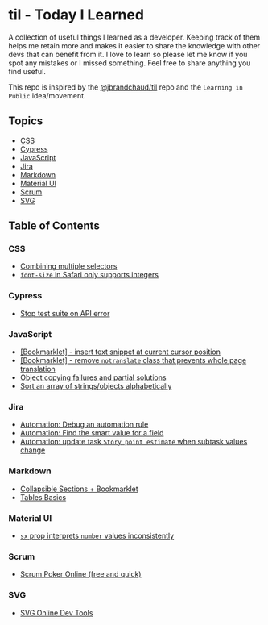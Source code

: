 # til - Today I Learned

A collection of useful things I learned as a developer. Keeping track of them helps me retain more and makes it easier to share the knowledge with other devs that can benefit from it. I love to learn so please let me know if you spot any mistakes or I missed something. Feel free to share anything you find useful.

This repo is inspired by the [@jbrandchaud/til](https://github.com/jbranchaud/til) repo and the `Learning in Public` idea/movement.

## Topics

- [CSS](#css)
- [Cypress](#cypress)
- [JavaScript](#javascript)
- [Jira](#jira)
- [Markdown](#markdown)
- [Material UI](#material-ui)
- [Scrum](#scrum)
- [SVG](#svg)

## Table of Contents

### CSS

- [Combining multiple selectors](css/combining-multiple-selectors.md)
- [`font-size` in Safari only supports integers](css/font-size-in-safari-only-supports-integers.md)

### Cypress

- [Stop test suite on API error](cypress/stop-test-suite-on-api-error.md)

### JavaScript

- [\[Bookmarklet\] - insert text snippet at current cursor position](markdown/collapsible-sections-plus-bookmarklet.md)
- [\[Bookmarklet\] - remove `notranslate` class that prevents whole page translation](javascript/bookmarklet-remove-notranslate-class-that-prevents-whole-page-translation.md)
- [Object copying failures and partial solutions](javascript/object-copying-failures-and-partial-solutions.md)
- [Sort an array of strings/objects alphabetically](javascript/sort-array-of-strings-alphabetical.md)

### Jira

- [Automation: Debug an automation rule](jira/automation-debug-a-rule.md)
- [Automation: Find the smart value for a field](jira/automation-find-smart-value-for-field.md)
- [Automation: update task `Story point estimate` when subtask values change](jira/automation-sum-of-story-point-estimate.md)

### Markdown

- [Collapsible Sections + Bookmarklet](markdown/collapsible-sections-plus-bookmarklet.md)
- [Tables Basics](markdown/tables-basics.md)

### Material UI

- [`sx` prop interprets `number` values inconsistently](material-ui/sx-prop-interprets-number-values-inconsistently.md)

### Scrum

- [Scrum Poker Online (free and quick)](scrum/scrum-poker-online-free-quick.md)

### SVG

- [SVG Online Dev Tools](svg/svg-online-dev-tools.md)
